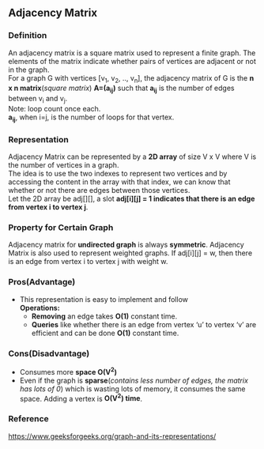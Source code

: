 ## Adjacency Matrix
### Definition
An adjacency matrix is a square matrix used to represent a finite graph. The elements of the matrix indicate whether pairs of vertices are adjacent or not in the graph.
</br>
For a graph G with vertices [v<sub>1</sub>, v<sub>2</sub>, .., v<sub>n</sub>], the adjacency matrix of G is the **n x n matrix**(_square matrix_)
**A=(a<sub>ij</sub>)** such that **a<sub>ij</sub>** is the number of edges between v<sub>i</sub> and v<sub>j</sub>.
<br/>
Note: loop count once each.
<br/>**a<sub>ij</sub>**, when i=j, is the number of loops for that vertex.
### Representation
Adjacency Matrix can be represented by a **2D array** of size V x V where V is the number of vertices in a graph.
<br/>The idea is to use the two indexes to represent two vertices and by accessing the content in the array with that index, we can know that whether or not there are edges between those vertices. 
<br/>Let the 2D array be adj[][], 
a slot **adj[i][j] = 1 indicates that there is an edge from vertex i to vertex j**.
### Property for Certain Graph
Adjacency matrix for **undirected graph** is always **symmetric**. Adjacency Matrix is also used to represent weighted graphs. If adj[i][j] = w, then there is an edge from vertex i to vertex j with weight w.

### Pros(Advantage) 
- This representation is easy to implement and follow
<br/> **Operations:**
  - **Removing** an edge takes **O(1)** constant time. 
  - **Queries** like whether there is an edge from vertex ‘u’ to vertex ‘v’ are efficient and can be done **O(1)** constant time.
### Cons(Disadvantage)
- Consumes more **space O(V<sup>2</sup>)**
- Even if the graph is **sparse**(*contains less number of edges, the matrix has lots of 0*) which is wasting lots of memory, it consumes the same space. Adding a vertex is **O(V<sup>2</sup>) time**.
### Reference
https://www.geeksforgeeks.org/graph-and-its-representations/

